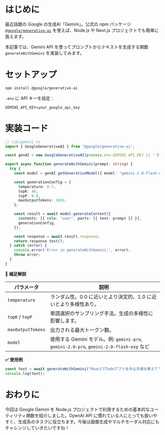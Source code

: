 # はじめに

最近話題の Google の生成AI「Gemini」。公式の npm パッケージ [`@google/generative-ai`](https://www.npmjs.com/package/@google/generative-ai) を使えば、Node.js や Next.js プロジェクトでも簡単に扱えます。

本記事では、Gemini API を使ってプロンプトからテキストを生成する関数 `generateWithGemini` を実装してみます。

# セットアップ

```bash
npm install @google/generative-ai
```

`.env` に API キーを設定：

```env
GEMINI_API_KEY=your_google_api_key
```

# 実装コード

```ts
// lib/gemini.ts
import { GoogleGenerativeAI } from "@google/generative-ai";

const genAI = new GoogleGenerativeAI(process.env.GEMINI_API_KEY || '');

export async function generateWithGemini(prompt: string) {
  try {
    const model = genAI.getGenerativeModel({ model: "gemini-2.0-flash-exp" });

    const generationConfig = {
      temperature: 0.7,
      topK: 40,
      topP: 0.9,
      maxOutputTokens: 1024,
    };

    const result = await model.generateContent({
      contents: [{ role: "user", parts: [{ text: prompt }] }],
      generationConfig,
    });

    const response = await result.response;
    return response.text();
  } catch (error) {
    console.error('Error in generateWithGemini:', error);
    throw error;
  }
}
```

**🧭 補足解説**

| パラメータ             | 説明                                                                           |
| ----------------- | ---------------------------------------------------------------------------- |
| `temperature`     | ランダム性。0.0 に近いとより決定的、1.0 に近いとより多様性あり。                                         |
| `topK` / `topP`   | 単語選択のサンプリング手法。生成の多様性に影響します。                                                  |
| `maxOutputTokens` | 出力される最大トークン数。                                                                |
| `model`           | 使用する Gemini モデル。例: `gemini-pro`, `gemini-2.0-pro`, `gemini-2.0-flash-exp` など |

**✅ 使用例**

```ts
const text = await generateWithGemini("ReactでTodoアプリを作る手順を教えて");
console.log(text);
```

# おわりに

今回は Google Gemini を Node.js プロジェクトで利用するための基本的なユーティリティ関数を紹介しました。OpenAI API に慣れている人にとっても扱いやすく、生成系のタスクに役立ちます。今後は画像生成やマルチモーダル対応にもチャレンジしていきたいですね！
